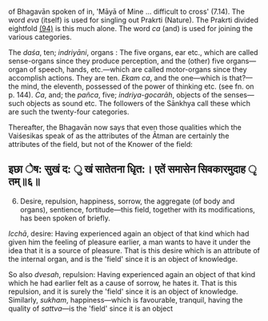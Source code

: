of Bhagavān spoken of in, 'Māyā of Mine ... difficult to cross' (7.14). The word *eva* (itself) is used for singling out Prakrti (Nature). The Prakrti divided eightfold [\(94\)](#page--1-0) is this much alone. The word *ca* (and) is used for joining the various categories.

The *daśa*, ten; *indriyāni*, organs : The five organs, ear etc., which are called sense-organs since they produce perception, and the (other) five organs—organ of speech, hands, etc.—which are called motor-organs since they accomplish actions. They are ten. *Ekam ca*, and the one—which is that?—the mind, the eleventh, possessed of the power of thinking etc. (see fn. on p. 144). *Ca*, and; the *pañca*, five; *indriya-gocarāh*, objects of the senses—such objects as sound etc. The followers of the Sānkhya call these which are such the twenty-four categories.

Thereafter, the Bhagavān now says that even those qualities which the Vaiśesikas speak of as the attributes of the Ātman are certainly the attributes of the field, but not of the Knower of the field:

## इछा ेष: सुखं द: ु खं सातेतना धृित:। एतें समासेन सिवकारमुदाह ृ तम्॥६॥

6. Desire, repulsion, happiness, sorrow, the aggregate (of body and organs), sentience, fortitude—this field, together with its modifications, has been spoken of briefly.

*Icchā*, desire: Having experienced again an object of that kind which had given him the feeling of pleasure earlier, a man wants to have it under the idea that it is a source of pleasure. That is this desire which is an attribute of the internal organ, and is the 'field' since it is an object of knowledge.

So also *dvesah*, repulsion: Having experienced again an object of that kind which he had earlier felt as a cause of sorrow, he hates it. That is this repulsion, and it is surely the 'field' since it is an object of knowledge. Similarly, *sukham*, happiness—which is favourable, tranquil, having the quality of *sattva*—is the 'field' since it is an object